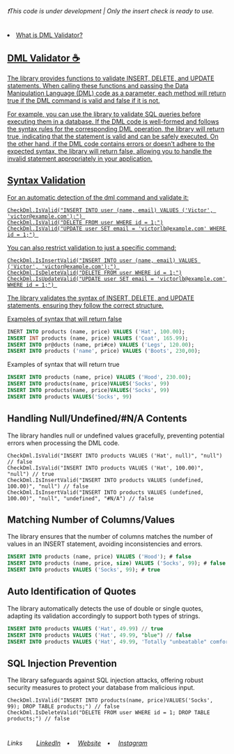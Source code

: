 <h6>❗This code is under development | Only the insert check is ready to use. </h6>

<li><a href="https://github.com/VictorlBueno/Check-Sql/tree/main#dml-validator-">What is DML Validator?</li>

## DML Validator ☕
<p>The library provides functions to validate INSERT, DELETE, and UPDATE statements. When calling these functions and passing the Data Manipulation Language (DML) code as a parameter, each method will return true if the DML command is valid and false if it is not.

For example, you can use the library to validate SQL queries before executing them in a database. If the DML code is well-formed and follows the syntax rules for the corresponding DML operation, the library will return true, indicating that the statement is valid and can be safely executed. On the other hand, if the DML code contains errors or doesn't adhere to the expected syntax, the library will return false, allowing you to handle the invalid statement appropriately in your application.</p>

## Syntax Validation
<p>For an automatic detection of the dml command and validate it:</p>

```CSharp
CheckDml.IsValid("INSERT INTO user (name, email) VALUES ('Victor', 'victor@example.com');") 
CheckDml.IsValid("DELETE FROM user WHERE id = 1;")
CheckDml.IsValid("UPDATE user SET email = 'victorlb@example.com' WHERE id = 1;") 
```
<p>You can also restrict validation to just a specific command:</p>

```CSharp
CheckDml.IsInsertValid("INSERT INTO user (name, email) VALUES ('Victor', 'victor@example.com');") 
CheckDml.IsDeleteValid("DELETE FROM user WHERE id = 1;")
CheckDml.IsUpdateValid("UPDATE user SET email = 'victorlb@example.com' WHERE id = 1;") 
```

<p>The library validates the syntax of INSERT, DELETE, and UPDATE statements, ensuring they follow the correct structure.</p>
<p>Examples of syntax that will return false</p>

```SQL
INERT INTO products (name, price) VALUES ('Hat', 100.00);
INSERT INT products (name, price) VALUES ('Coat', 165.99);
INSERT INTO pr@ducts (name, pri#ce) VALUES ('Legs', 120.00);
INSERT INTO products ('name', price) VALUES ('Boots', 230,00);
```

<p>Examples of syntax that will return true</p>

```SQL
INSERT INTO products (name, price) VALUES ('Hood', 230.00);
INSERT INTO products(name, price)VALUES('Socks', 99)
INSERT INTO products(name, price)VALUES('Socks', 99)
INSERT INTO products VALUES('Socks', 99)
```

## Handling Null/Undefined/#N/A Contents
<p>The library handles null or undefined values gracefully, preventing potential errors when processing the DML code.</p>

```CSharp
CheckDml.IsValid("INSERT INTO products VALUES ('Hat', null)", "null") // false
CheckDml.IsValid("INSERT INTO products VALUES ('Hat', 100.00)", "null") // true
CheckDml.IsInsertValid("INSERT INTO products VALUES (undefined, 100.00)", "null") // false
CheckDml.IsInsertValid("INSERT INTO products VALUES (undefined, 100.00)", "null", "undefined", "#N/A") // false
```

## Matching Number of Columns/Values
<p>The library ensures that the number of columns matches the number of values in an INSERT statement, avoiding inconsistencies and errors.</p>

```SQL
INSERT INTO products (name, price) VALUES ('Hood'); # false
INSERT INTO products (name, price, size) VALUES ('Socks', 99); # false
INSERT INTO products VALUES ('Socks', 99); # true
```

## Auto Identification of Quotes
<p>The library automatically detects the use of double or single quotes, adapting its validation accordingly to support both types of strings.</p>

```SQL
INSERT INTO products VALUES ('Hat', 49.99) // true
INSERT INTO products VALUES ('Hat', 49.99, "blue") // false
INSERT INTO products VALUES ('Hat', 49.99, 'Totally "unbeatable" comfort') // true
```

## SQL Injection Prevention
<p>The library safeguards against SQL injection attacks, offering robust security measures to protect your database from malicious input.</p>

```CSharp
CheckDml.IsValid("INSERT INTO products(name, price)VALUES('Socks', 99); DROP TABLE products;") // false
CheckDml.IsDeleteValid("DELETE FROM user WHERE id = 1; DROP TABLE products;") // false
```

#
<h6>Links&ensp;&ensp;&ensp;&ensp;
<a href="https://linkedin.com/in/victorlbueno/" target="_blank">LinkedIn</a>&ensp;&ensp;•&ensp;&ensp;
<a href="https://victor.com.de/" target="_blank">Website</a>&ensp;&ensp;•&ensp;&ensp;
<a href="https://instagram.com/victorlbueno" target="_blank">Instagram</a></h6>
